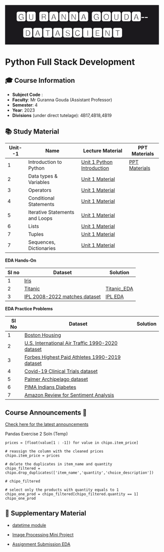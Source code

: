 <h2><div style="font-family: Trebuchet MS; background-color: #1b191d; color: #FFFFFF; padding: 12px; font-size: 35px; line-height: 1.5;text-align: center; line-height: 1.;">🅶🆄 🆁🅰🅽🅽🅰 🅶🅾🆄🅳🅰--🅳🅰🆃🅰🆂🅲🅸🅴🅽🆃 👨‍💻</div> 


# Python Full Stack Development


## **🎓 Course Information**

- **Subject Code** : 
- **Faculty**: Mr Guranna Gouda  (Assistant Professor)
- **Semester**: 4
- **Year**: 2023
- **Divisions** (under direct tutelage): 4B17,4B18,4B19


## **📚 Study Material**


| Unit--1 | Name                                      | Lecture Material                                                | PPT Materials |
|------|-------------------------------------------|-----------------------------------------------------------------|---------------|
| 1    | Introduction to Python                    | [Unit 1 Python Introduction](https://bytexl.app/content/3zeuvj5n3/python/3zh4pzccw/introduction-to-python/history-and-features-of-python) | [PPT Materials](https://bytexl.app/course-catalog-groups/3z7naufue/python/course-catalog/3zmbcmqva/topic-a1-introduction-to-python)          |
| 2    | Data types & Variables   | [Unit 1 Material](https://bytexl.app/content/3zeuvj5n3/python/3zh4wu3su/introduction-to-python/basic-data-types-and-variables)| [](https://bytexl.app/course-catalog-groups/3z7naufue/python/course-catalog/3z7nbws4y/topic-a2-data-types-variables)          |
| 3    | Operators      | [Unit 1 Material](https://bytexl.app/content/3zeuvj5n3/python/3zh4wu3su/introduction-to-python/basic-data-types-and-variables) | [](https://bytexl.app/course-catalog-groups/3z7naufue/python/course-catalog/3zmhpqs5y/topic-a3-operators)          |
| 4    |  Conditional Statements                           | [Unit 1 Material](https://bytexl.app/content/3zeuvj5n3/python/3zmz4fncs/control-flow/conditional-statements)| [](https://bytexl.app/course-catalog-groups/3z7naufue/python/course-catalog/3zmhpn74h/topic-a4-conditional-statements)          |
| 5    | Iterative Statements  and Loops                       | [Unit 1 Material]()                                             | [](https://bytexl.app/course-catalog-groups/3z7naufue/python/course-catalog/3zn7n2z2v/topic-a4-1-iterative-statements)          |
| 6    |  Lists                             | [Unit 1 Material]()                                             | [](https://bytexl.app/course-catalog-groups/3z7naufue/python/course-catalog/3zn7mmsuz/topic-a5-lists)          |
| 7    |  Tuples                            | [Unit 1 Material]()                                             | [](https://bytexl.app/course-catalog-groups/3z7naufue/python/course-catalog/3zn7mt3dd/topic-a6-tuples)          |
| 7    |  Sequences, Dictionaries                          | [Unit 1 Material]()                                             | [](https://bytexl.app/course-catalog-groups/3z7naufue/python/course-catalog/3zn8342mv/topic-a7-sequences-dictionaries)          |


**EDA Hands-On** 

|Sl no | Dataset | Solution|
|------|---------|---------|
|1|[Iris](https://www.kaggle.com/datasets/uciml/iris)||
|2|[Titanic](https://www.kaggle.com/competitions/titanic)| [Titanic_EDA](./EDA_Problems/Titanic_EDA.ipynb)|
| 3 | [IPL 2008-2022 matches dataset](https://www.kaggle.com/datasets/vora1011/ipl-2008-to-2021-all-match-dataset) | [IPL EDA](./EDA_Problems/IPL_EDA.ipynb) | 



**EDA Practice Problems**

|Sl No|Dataset|Solution|
|-----|-------|--------|
|1|[Boston Housing](https://www.kaggle.com/c/boston-housing)||
| 2 | [U.S. International Air Traffic 1990-2020 dataset ](https://www.kaggle.com/datasets/parulpandey/us-international-air-traffic-data)| | 
| 3 | [Forbes Highest Paid Athletes 1990-2019 dataset](https://www.kaggle.com/datasets/parulpandey/forbes-highest-paid-athletes-19902019) | | 
| 4 | [Covid-19 Clinical Trials dataset](https://www.kaggle.com/datasets/parulpandey/covid19-clinical-trials-dataset) | | 
| 5 | [Palmer Archipelago dataset](https://www.kaggle.com/datasets/parulpandey/palmer-archipelago-antarctica-penguin-data)| | 
| 6 |[PIMA Indians Diabetes](https://www.kaggle.com/datasets/uciml/pima-indians-diabetes-database)||
| 7 |[Amazon Review for Sentiment Analysis](https://www.kaggle.com/datasets/bittlingmayer/amazonreviews)||

## Course Announcements 📢

[Check here for the latest announcements](./Announcements.MD)



Pandas Exercise 2 Soln (Temp)

```
prices = [float(value[1 : -1]) for value in chipo.item_price]

# reassign the column with the cleaned prices
chipo.item_price = prices

# delete the duplicates in item_name and quantity
chipo_filtered = chipo.drop_duplicates(['item_name','quantity','choice_description'])

# chipo_filtered

# select only the products with quantity equals to 1
chipo_one_prod = chipo_filtered[chipo_filtered.quantity == 1]
chipo_one_prod
```


## 👜 Supplementary Material

- [datetime module](./datetime_tutorial.ipynb)

- [Image Processing Mini Project](https://colab.research.google.com/drive/1UkrggIS9EpSge2y7z0PU_8g73IydpBc7?usp=sharing)

- [Assignment Submission EDA](https://colab.research.google.com/drive/1TZHy1kM7La-aQbfXnLPTgxBLHbZtDaqN?usp=sharing)

<!-- 

- os module
- pathlib module
- glob module
- random module
- requests module
- math module
- collections module
- Polars for Data Science
- Plotly for Data Science
- Pandas Tricks
- Matplotlib Tricks
- Streamlit for Data Science
- Advanced Python 1
- Advanced Python 2
- Advanced Python 3
- Advanced Python 4
- Advanced Python 5
- Advanced Python 6
- Advanced Python 7
- Advanced Python 8
- Advanced Python 9
- Advanced Python 10


-->


